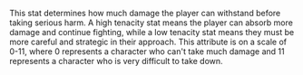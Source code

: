 This stat determines how much damage the player can withstand before taking serious harm. A high tenacity stat means the player can absorb more damage and continue fighting, while a low tenacity stat means they must be more careful and strategic in their approach.
This attribute is on a scale of 0-11, where 0 represents a character who can't take much damage and 11 represents a character who is very difficult to take down.